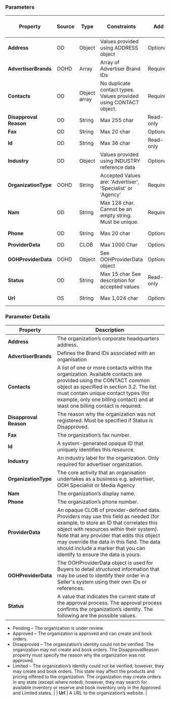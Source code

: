 ### Parameters

| Property | Source | Type | Constraints | Add | Update | OOH Supply Side Requirement |
|----------|--------|------|-------------|-----|--------|-----------------------------|
| **Address** | OD | Object | Values provided using ADDRESS object | Optional | Optional | Should support |
| **AdvertiserBrands** | OOHD | Array | Array of Advertiser Brand IDs | Required | Required | Must Support |
| **Contacts** | OD | Object array | No duplicate contact types. Values provided using CONTACT object. | Required | Optional | Must support |
| **Disapproval Reason** | OD | String | Max   255 char | Read-only | Read-only | Must support |
| **Fax** | OD | String | Max 20 char | Optional | Optional | May support |
| **Id** | OD | String | Max 36 char | Read-only | Read-only | Must support |
| **Industry** | OD | Object | Values provided using INDUSTRY reference data | Optional | Optional | May support |
| **OrganizationType** | OOHD | String | Accepted Values are: 'Advertiser', 'Specialist' or 'Agency' | Required | Optional | Must Support |
| **Nam** | OD | String | Max 128 char. Cannot be an empty string. Must be unique. | Required | Optional | Must support |
| **Phone** | OD | String | Max 20 char | Optional | Optional | Should support |
| **ProviderData** | OD | CLOB | Max   1000 Char | Optional | Optional | May support |
| **OOHProviderData** | OOHD | Object | See   OOHProviderData object | Optional | Optional | May support |
| **Status** | OD | String | Max 15 char See description for accepted values | Read-only | Read-only | Must support |
| **Url** | OS | String | Max   1,024 char | Optional | Optional | Should support |

### Parameter Details

| Property | Description |
|----------|-------------|
| **Address** | The organization’s corporate headquarters address. |
| **AdvertiserBrands** | Defines the Brand IDs associated with an organisation |
| **Contacts** | A list of one or more contacts within the organization. Available contacts are provided using the CONTACT common object as specified in section 3.2. The list must contain unique contact types (for example, only one billing contact) and at least one billing contact is required. |
| **Disapproval Reason** | The reason why the organization was not registered. Must be specified if Status is Disapproved. |
| **Fax** | The organization’s fax number. |
| **Id** | A system-generated opaque ID that uniquely identifies this resource. |
| **Industry** | An industry label for the organization.    Only required for advertiser organization. |
| **OrganizationType** | The core activity that an organisation undertakes as a business e.g. advertiser, OOH Specialist or Media Agency |
| **Nam** | The organization’s display name. |
| **Phone** | The organization’s phone number. |
| **ProviderData** | An opaque CLOB of provider-defined data. Providers may use this field as needed (for example, to store an ID that correlates this object with resources   within their system). Note that any provider that edits this object may override the data in this field. The data should include a marker that you can identify to ensure the data is yours. |
| **OOHProviderData** | The OOHProviderData object is used for Buyers to detail structured information that may be used to identify their order in a Seller's system using their own IDs or references. |
| **Status** | A value that indicates the current state of the approval process. The approval process confirms the organization’s identity. The following are the possible values. 
* Pending – The organization is under review. 
* Approved – The organization is approved and can create and book  orders. 
* Disapproved – The organization’s identity could not be verified. The organization may not create and book orders. The DisapprovalReason property must specify the reason why the organization was not approved. 
* Limited – The organization’s identity could not be verified; however, they may create and book orders. This state may affect the products and pricing offered to the organization. The organization may create orders in any state (except where noted); however, they may search for available inventory or reserve and book inventory only in the Approved and Limited states. |
| **Url** | A URL to the organization’s website. |